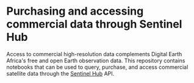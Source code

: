 # Purchasing and accessing commercial data through Sentinel Hub

Access to commercial high-resolution data complements Digital Earth Africa's free and open Earth observation data. This repository contains notebooks that can be used to query, purchase, and access commercial satellite data through the [Sentinel Hub](https://www.sentinel-hub.com/) API.  
